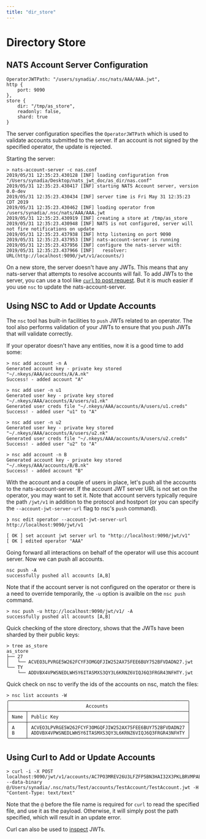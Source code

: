 ```yaml
---
title: "dir_store"
---
```

# Directory Store

## NATS Account Server Configuration

```text
OperatorJWTPath: "/users/synadia/.nsc/nats/AAA/AAA.jwt",
http {
    port: 9090
},
store {
    dir: "/tmp/as_store",
    readonly: false,
    shard: true
}
```

The server configuration specifies the `OperatorJWTPath` which is used to validate accounts submitted to the server. If an account is not signed by the specified operator, the update is rejected.

Starting the server:

```text
> nats-account-server -c nas.conf
2019/05/31 12:35:23.430128 [INF] loading configuration from "/Users/synadia/Desktop/nats_jwt_doc/as_dir/nas.conf"
2019/05/31 12:35:23.430417 [INF] starting NATS Account server, version 0.0-dev
2019/05/31 12:35:23.430434 [INF] server time is Fri May 31 12:35:23 CDT 2019
2019/05/31 12:35:23.430462 [INF] loading operator from /users/synadia/.nsc/nats/AAA/AAA.jwt
2019/05/31 12:35:23.430919 [INF] creating a store at /tmp/as_store
2019/05/31 12:35:23.430948 [INF] NATS is not configured, server will not fire notifications on update
2019/05/31 12:35:23.437938 [INF] http listening on port 9090
2019/05/31 12:35:23.437953 [INF] nats-account-server is running
2019/05/31 12:35:23.437956 [INF] configure the nats-server with:
2019/05/31 12:35:23.437966 [INF]   resolver: URL(http://localhost:9090/jwt/v1/accounts/)
```

On a new store, the server doesn't have any JWTs. This means that any nats-server that attempts to resolve accounts will fail. To add JWTs to the server, you can use a tool like [`curl` to post request](dir_store.md#add/using-curl-to-add-or-update-accounts). But it is much easier if you use `nsc` to update the nats-account-server.

## Using NSC to Add or Update Accounts

The `nsc` tool has built-in facilities to `push` JWTs related to an operator. The tool also performs validation of your JWTs to ensure that you push JWTs that will validate correctly.

If your operator doesn't have any entities, now it is a good time to add some:

```text
> nsc add account -n A
Generated account key - private key stored "~/.nkeys/AAA/accounts/A/A.nk"
Success! - added account "A"

> nsc add user -n u1
Generated user key - private key stored "~/.nkeys/AAA/accounts/A/users/u1.nk"
Generated user creds file "~/.nkeys/AAA/accounts/A/users/u1.creds"
Success! - added user "u1" to "A"

> nsc add user -n u2
Generated user key - private key stored "~/.nkeys/AAA/accounts/A/users/u2.nk"
Generated user creds file "~/.nkeys/AAA/accounts/A/users/u2.creds"
Success! - added user "u2" to "A"

> nsc add account -n B
Generated account key - private key stored "~/.nkeys/AAA/accounts/B/B.nk"
Success! - added account "B"
```

With the account and a couple of users in place, let's push all the accounts to the nats-account-server. If the account JWT server URL is not set on the operator, you may want to set it. Note that account servers typically require the path `/jwt/v1` in addition to the protocol and hostport \(or you can specify the `--account-jwt-server-url` flag to nsc's `push` command\).

```text
❯ nsc edit operator --account-jwt-server-url http://localhost:9090/jwt/v1

[ OK ] set account jwt server url to "http://localhost:9090/jwt/v1"
[ OK ] edited operator "AAA"
```

Going forward all interactions on behalf of the operator will use this account server. Now we can push all accounts.

```text
nsc push -A
successfully pushed all accounts [A,B]
```

Note that if the account server is not configured on the operator or there is a need to override temporarily, the `-u` option is availble on the `nsc push` command.

```text
> nsc push -u http://localhost:9090/jwt/v1/ -A
successfully pushed all accounts [A,B]
```

Quick checking of the store directory, shows that the JWTs have been sharded by their public keys:

```text
> tree as_store
as_store
├── 27
│   └── ACVEO3LPVRGE5W262FCYF3OMGQFJIW252AX75FEE6BUY752BFVDADN27.jwt
└── TY
    └── ADDVBX4VPWSNEDLWH5Y6ITASMXS3QY3L6KRNZ6VIQJ6Q3FRGR43NFHTY.jwt
```

Quick check on nsc to verify the ids of the accounts on nsc, match the files:

```text
> nsc list accounts -W
╭─────────────────────────────────────────────────────────────────╮
│                            Accounts                             │
├──────┬──────────────────────────────────────────────────────────┤
│ Name │ Public Key                                               │
├──────┼──────────────────────────────────────────────────────────┤
│ A    │ ACVEO3LPVRGE5W262FCYF3OMGQFJIW252AX75FEE6BUY752BFVDADN27 │
│ B    │ ADDVBX4VPWSNEDLWH5Y6ITASMXS3QY3L6KRNZ6VIQJ6Q3FRGR43NFHTY │
╰──────┴──────────────────────────────────────────────────────────╯
```

## Using Curl to Add or Update Accounts

```text
> curl -i -X POST localhost:9090/jwt/v1/accounts/AC7PO3MREV26U3LFZFP5BN3HAI32X3PKLBRVMPAETLEHWPQEUG7EJY4H --data-binary @/Users/synadia/.nsc/nats/Test/accounts/TestAccount/TestAccount.jwt -H "Content-Type: text/text"
```

Note that the `@` before the file name is required for `curl` to read the specified file, and use it as the payload. Otherwise, it will simply post the path specified, which will result in an update error.

Curl can also be used to [inspect](inspecting_jwts.md) JWTs.

